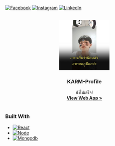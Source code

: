 [![Facebook][facebook-shield]][facebook-url]
[![Instagram][instagram-shield]][instagram-url]
[![LinkedIn][linkedin-shield]][linkedin-url]

<!-- PROJECT PROFILE -->
<br />
<div align="center">
  <a href="https://github.com/KA12M/KARM-Profile.git">
    <img src="assets/images/KARM-Panda.jpg" alt="Logo" width="160">
  </a>

  <h3 align="center">KARM-Profile</h3>

  <p align="center"> 
    ยังไม่เสร็จ!
    <br />
    <a href="https://karm-profile.up.railway.app"><strong>View Web App »</strong></a>
    <br />
    <br /> 
  </p>
</div>

### Built With

<!-- description -->

* [![React][React.js]][React-url]
* [![Node][Node.js]][Node-url]
* [![Mongodb][Mongodb]][Mongodb-url]

[linkedin-shield]: https://img.shields.io/badge/-LinkedIn-black.svg?style=for-the-badge&logo=linkedin&colorB=555
[linkedin-url]: www.linkedin.com/in/karan-khumthong-983a14291
[facebook-shield]: https://img.shields.io/badge/Facebook-1877F2?style=for-the-badge&logo=facebook&logoColor=white
[facebook-url]: https://www.facebook.com/karan.khumthong
[instagram-shield]: https://img.shields.io/badge/Instagram-E4405F?style=for-the-badge&logo=instagram&logoColor=white
[instagram-url]: https://www.instagram.com/k.a12m/
[React.js]: https://img.shields.io/badge/React-20232A?style=for-the-badge&logo=react&logoColor=61DAFB
[React-url]: https://reactjs.org/
[Node.js]: https://img.shields.io/badge/Node.js-43853D?style=for-the-badge&logo=node.js&logoColor=white
[Node-url]: https://nodejs.org/en
[Mongodb]: https://img.shields.io/badge/MongoDB-4EA94B?style=for-the-badge&logo=mongodb&logoColor=white
[Mongodb-url]: https://www.mongodb.com/
